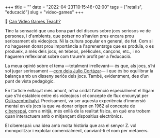 +++
title = ""
date = "2022-04-23T10:15:46+02:00"
tags = ["retalls", "educació"]
slug = "video-games"
+++

📎 [Can Video Games Teach?](https://www.insidehighered.com/blogs/higher-ed-gamma/can-video-games-teach)

Tinc la sensació que una bona part del discurs sobre jocs seriosos ve de persones, i d'ambients, que potser no s’havien pres encara prou seriosament els videojocs. Ni la cultura popular en general, de fet. Com si no hagueren donat prou importància a l'aprenentatge que es produïa, o es produeix, a més dels jocs, en tebeos, pel·lícules, cançons, etc., i no hagueren reflexionat sobre com traure’n profit per a l’educació.

La meua opinió sobre el tema —totalment irrellevant— és que, als jocs, s’hi sol jugar seriosament —[com deia Julio Cortázar](/2014/03/14/julio-cortzar-jugbamos.html)— i que és bo equilibrar la balança amb un disseny seriós dels jocs. També, evidentment, des d’un punt de vista pedagògic.

En l'article enllaçat més amunt, m’ha cridat l’atenció especialment el lligam que s'hi estableix entre els videojocs i el concepte de flux encunyat per [Csikszentmihalyi](https://en.wikipedia.org/wiki/Mihaly_Csikszentmihalyi). Precisament, va ser aquesta experiència d’immersió mental en els jocs la que va donar origen en 1962 al concepte de [ciberespai](/2015/09/16/de-la-revelaci.html), com a mitjà, més enllà de la realitat física, en què ens trobem quan interactuem amb o mitjançant dispositius electrònics.

El ciberespai: una idea amb molta història que ara el senyor Z. vol monopolitzar i explotar comercialment, canviant-li el nom per metavers.
